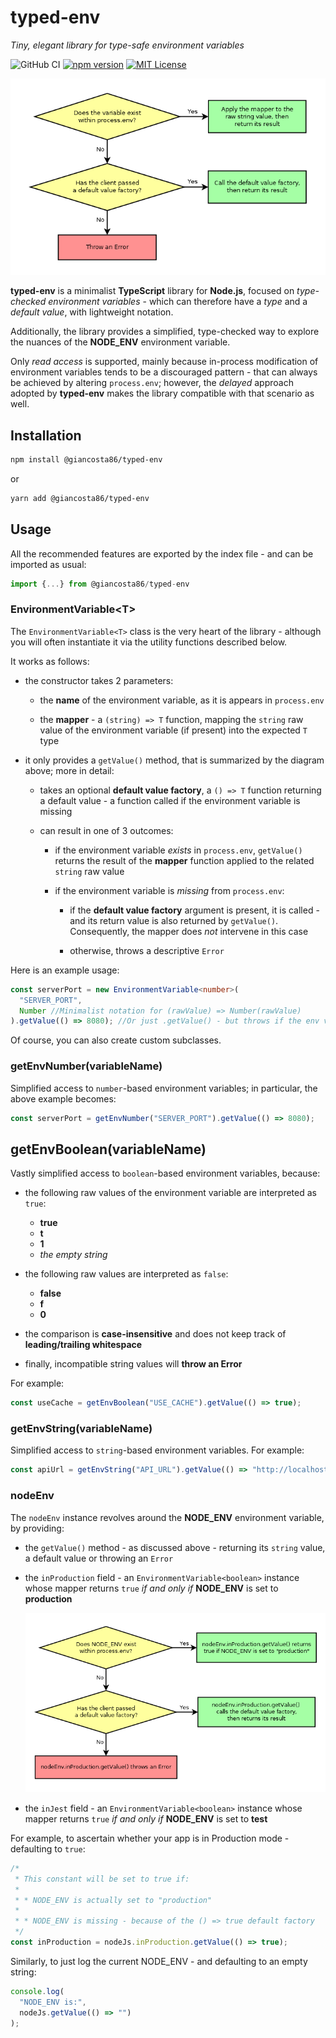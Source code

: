# typed-env

_Tiny, elegant library for type-safe environment variables_

![GitHub CI](https://github.com/giancosta86/typed-env/actions/workflows/publish-to-npm.yml/badge.svg)
[![npm version](https://badge.fury.io/js/@giancosta86%2Ftyped-env.svg)](https://badge.fury.io/js/@giancosta86%2Ftyped-env)
[![MIT License](https://img.shields.io/badge/license-MIT-blue.svg?style=flat)](/LICENSE)

![How getValue() works](./diagrams/getValue.png)

**typed-env** is a minimalist **TypeScript** library for **Node.js**, focused on _type-checked environment variables_ - which can therefore have a _type_ and a _default value_, with lightweight notation.

Additionally, the library provides a simplified, type-checked way to explore the nuances of the **NODE_ENV** environment variable.

Only _read access_ is supported, mainly because in-process modification of environment variables tends to be a discouraged pattern - that can always be achieved by altering `process.env`; however, the _delayed_ approach adopted by **typed-env** makes the library compatible with that scenario as well.

## Installation

```bash
npm install @giancosta86/typed-env
```

or

```bash
yarn add @giancosta86/typed-env
```

## Usage

All the recommended features are exported by the index file - and can be imported as usual:

```typescript
import {...} from @giancosta86/typed-env
```

### EnvironmentVariable\<T\>

The `EnvironmentVariable<T>` class is the very heart of the library - although you will often instantiate it via the utility functions described below.

It works as follows:

- the constructor takes 2 parameters:

  - the **name** of the environment variable, as it is appears in `process.env`

  - the **mapper** - a `(string) => T` function, mapping the `string` raw value of the environment variable (if present) into the expected `T` type

- it only provides a `getValue()` method, that is summarized by the diagram above; more in detail:

  - takes an optional **default value factory**, a `() => T` function returning a default value - a function called if the environment variable is missing

  - can result in one of 3 outcomes:

    - if the environment variable _exists_ in `process.env`, `getValue()` returns the result of the **mapper** function applied to the related `string` raw value

    - if the environment variable is _missing_ from `process.env`:

      - if the **default value factory** argument is present, it is called - and its return value is also returned by `getValue()`. Consequently, the mapper does _not_ intervene in this case

      - otherwise, throws a descriptive `Error`

Here is an example usage:

```typescript
const serverPort = new EnvironmentVariable<number>(
  "SERVER_PORT",
  Number //Minimalist notation for (rawValue) => Number(rawValue)
).getValue(() => 8080); //Or just .getValue() - but throws if the env var is missing
```

Of course, you can also create custom subclasses.

### getEnvNumber(variableName)

Simplified access to `number`-based environment variables; in particular, the above example becomes:

```typescript
const serverPort = getEnvNumber("SERVER_PORT").getValue(() => 8080);
```

## getEnvBoolean(variableName)

Vastly simplified access to `boolean`-based environment variables, because:

- the following raw values of the environment variable are interpreted as `true`:

  - **true**
  - **t**
  - **1**
  - _the empty string_

- the following raw values are interpreted as `false`:

  - **false**
  - **f**
  - **0**

- the comparison is **case-insensitive** and does not keep track of **leading/trailing whitespace**

- finally, incompatible string values will **throw an Error**

For example:

```typescript
const useCache = getEnvBoolean("USE_CACHE").getValue(() => true);
```

### getEnvString(variableName)

Simplified access to `string`-based environment variables. For example:

```typescript
const apiUrl = getEnvString("API_URL").getValue(() => "http://localhost");
```

### nodeEnv

The `nodeEnv` instance revolves around the **NODE_ENV** environment variable, by providing:

- the `getValue()` method - as discussed above - returning its `string` value, a default value or throwing an `Error`

- the `inProduction` field - an `EnvironmentVariable<boolean>` instance whose mapper returns `true` _if and only if_ **NODE_ENV** is set to **production**

  ![How nodeEnv.inProduction.getValue() works](./diagrams/nodeEnvInProduction.png)

- the `inJest` field - an `EnvironmentVariable<boolean>` instance whose mapper returns `true` _if and only if_ **NODE_ENV** is set to **test**

For example, to ascertain whether your app is in Production mode - defaulting to `true`:

```typescript
/*
 * This constant will be set to true if:
 *
 * * NODE_ENV is actually set to "production"
 *
 * * NODE_ENV is missing - because of the () => true default factory
 */
const inProduction = nodeJs.inProduction.getValue(() => true);
```

Similarly, to just log the current NODE_ENV - and defaulting to an empty string:

```typescript
console.log(
  "NODE_ENV is:",
  nodeJs.getValue(() => "")
);
```
